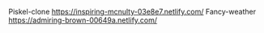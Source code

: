 Piskel-clone https://inspiring-mcnulty-03e8e7.netlify.com/
Fancy-weather https://admiring-brown-00649a.netlify.com/
